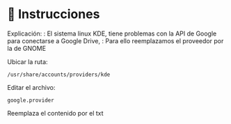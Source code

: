 # 📣 Instrucciones

Explicación:
: El sistema linux KDE, tiene problemas con la API de Google para conectarse a Google Drive,
: Para ello reemplazamos el proveedor por la de GNOME

Ubicar la ruta:

`/usr/share/accounts/providers/kde`

Editar el archivo:

`google.provider`

Reemplaza el contenido por el txt